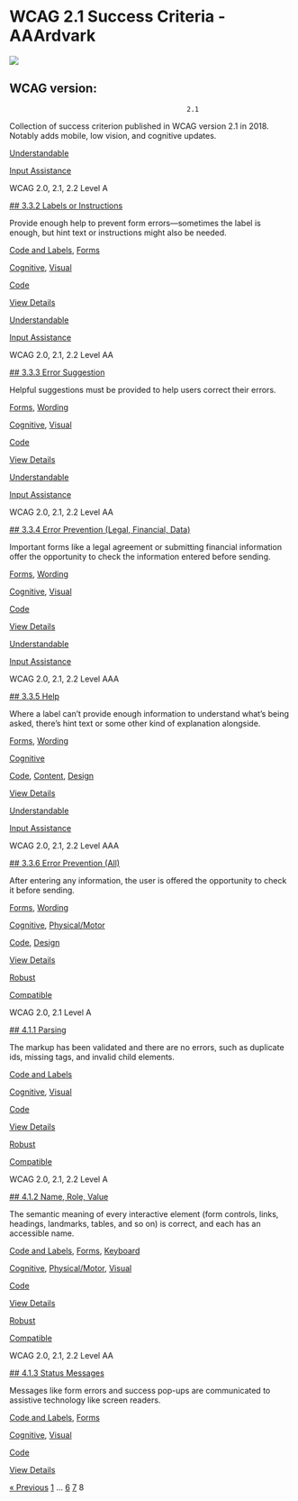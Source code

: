# WCAG 2.1 Success Criteria - AAArdvark

![](https://aaardvarkaccessibility.com/wp-content/uploads/2025/05/2.1-frame.svg) 
## WCAG version:    
                                            

                                                2.1

Collection of success criterion published in WCAG version 2.1 in 2018. Notably adds mobile, low vision, and cognitive updates.

[Understandable](https://aaardvarkaccessibility.com/wcag-principle/understandable/)

[Input Assistance](https://aaardvarkaccessibility.com/wcag-guideline/input-assistance/)

WCAG 2.0, 2.1, 2.2
Level A

[## 3.3.2 Labels or Instructions](https://aaardvarkaccessibility.com/wcag-plain-english/3-3-2-labels-or-instructions/)

Provide enough help to prevent form errors—sometimes the label is enough, but hint text or instructions might also be needed.

[Code and Labels](https://aaardvarkaccessibility.com/wcag-theme/code-and-labels/), 
[Forms](https://aaardvarkaccessibility.com/wcag-theme/forms/) 

 

[Cognitive](https://aaardvarkaccessibility.com/wcag-disability/cognitive/), [Visual](https://aaardvarkaccessibility.com/wcag-disability/visual/) 

 

[Code](https://aaardvarkaccessibility.com/wcag-responsibility/code/) 

[View Details](https://aaardvarkaccessibility.com/wcag-plain-english/3-3-2-labels-or-instructions/)

[Understandable](https://aaardvarkaccessibility.com/wcag-principle/understandable/)

[Input Assistance](https://aaardvarkaccessibility.com/wcag-guideline/input-assistance/)

WCAG 2.0, 2.1, 2.2
Level AA

[## 3.3.3 Error Suggestion](https://aaardvarkaccessibility.com/wcag-plain-english/3-3-3-error-suggestion/)

Helpful suggestions must be provided to help users correct their errors.

[Forms](https://aaardvarkaccessibility.com/wcag-theme/forms/), 
[Wording](https://aaardvarkaccessibility.com/wcag-theme/wording/) 

 

[Cognitive](https://aaardvarkaccessibility.com/wcag-disability/cognitive/), [Visual](https://aaardvarkaccessibility.com/wcag-disability/visual/) 

 

[Code](https://aaardvarkaccessibility.com/wcag-responsibility/code/) 

[View Details](https://aaardvarkaccessibility.com/wcag-plain-english/3-3-3-error-suggestion/)

[Understandable](https://aaardvarkaccessibility.com/wcag-principle/understandable/)

[Input Assistance](https://aaardvarkaccessibility.com/wcag-guideline/input-assistance/)

WCAG 2.0, 2.1, 2.2
Level AA

[## 3.3.4 Error Prevention (Legal, Financial, Data)](https://aaardvarkaccessibility.com/wcag-plain-english/3-3-4-error-prevention-legal-financial-data/)

Important forms like a legal agreement or submitting financial information offer the opportunity to check the information entered before sending.

[Forms](https://aaardvarkaccessibility.com/wcag-theme/forms/), 
[Wording](https://aaardvarkaccessibility.com/wcag-theme/wording/) 

 

[Cognitive](https://aaardvarkaccessibility.com/wcag-disability/cognitive/), [Visual](https://aaardvarkaccessibility.com/wcag-disability/visual/) 

 

[Code](https://aaardvarkaccessibility.com/wcag-responsibility/code/) 

[View Details](https://aaardvarkaccessibility.com/wcag-plain-english/3-3-4-error-prevention-legal-financial-data/)

[Understandable](https://aaardvarkaccessibility.com/wcag-principle/understandable/)

[Input Assistance](https://aaardvarkaccessibility.com/wcag-guideline/input-assistance/)

WCAG 2.0, 2.1, 2.2
Level AAA

[## 3.3.5 Help](https://aaardvarkaccessibility.com/wcag-plain-english/3-3-5-help/)

Where a label can’t provide enough information to understand what’s being asked, there’s hint text or some other kind of explanation alongside.

[Forms](https://aaardvarkaccessibility.com/wcag-theme/forms/), 
[Wording](https://aaardvarkaccessibility.com/wcag-theme/wording/) 

 

[Cognitive](https://aaardvarkaccessibility.com/wcag-disability/cognitive/) 

 

[Code](https://aaardvarkaccessibility.com/wcag-responsibility/code/), [Content](https://aaardvarkaccessibility.com/wcag-responsibility/content/), [Design](https://aaardvarkaccessibility.com/wcag-responsibility/design/) 

[View Details](https://aaardvarkaccessibility.com/wcag-plain-english/3-3-5-help/)

[Understandable](https://aaardvarkaccessibility.com/wcag-principle/understandable/)

[Input Assistance](https://aaardvarkaccessibility.com/wcag-guideline/input-assistance/)

WCAG 2.0, 2.1, 2.2
Level AAA

[## 3.3.6 Error Prevention (All)](https://aaardvarkaccessibility.com/wcag-plain-english/3-3-6-error-prevention-all/)

After entering any information, the user is offered the opportunity to check it before sending.

[Forms](https://aaardvarkaccessibility.com/wcag-theme/forms/), 
[Wording](https://aaardvarkaccessibility.com/wcag-theme/wording/) 

 

[Cognitive](https://aaardvarkaccessibility.com/wcag-disability/cognitive/), [Physical/Motor](https://aaardvarkaccessibility.com/wcag-disability/physical-motor/) 

 

[Code](https://aaardvarkaccessibility.com/wcag-responsibility/code/), [Design](https://aaardvarkaccessibility.com/wcag-responsibility/design/) 

[View Details](https://aaardvarkaccessibility.com/wcag-plain-english/3-3-6-error-prevention-all/)

[Robust](https://aaardvarkaccessibility.com/wcag-principle/robust/)

[Compatible](https://aaardvarkaccessibility.com/wcag-guideline/compatible/)

WCAG 2.0, 2.1
Level A

[## 4.1.1 Parsing](https://aaardvarkaccessibility.com/wcag-plain-english/4-1-1-parsing/)

The markup has been validated and there are no errors, such as duplicate ids, missing tags, and invalid child elements.

[Code and Labels](https://aaardvarkaccessibility.com/wcag-theme/code-and-labels/) 

 

[Cognitive](https://aaardvarkaccessibility.com/wcag-disability/cognitive/), [Visual](https://aaardvarkaccessibility.com/wcag-disability/visual/) 

 

[Code](https://aaardvarkaccessibility.com/wcag-responsibility/code/) 

[View Details](https://aaardvarkaccessibility.com/wcag-plain-english/4-1-1-parsing/)

[Robust](https://aaardvarkaccessibility.com/wcag-principle/robust/)

[Compatible](https://aaardvarkaccessibility.com/wcag-guideline/compatible/)

WCAG 2.0, 2.1, 2.2
Level A

[## 4.1.2 Name, Role, Value](https://aaardvarkaccessibility.com/wcag-plain-english/4-1-2-name-role-value/)

The semantic meaning of every interactive element (form controls, links, headings, landmarks, tables, and so on) is correct, and each has an accessible name.

[Code and Labels](https://aaardvarkaccessibility.com/wcag-theme/code-and-labels/), 
[Forms](https://aaardvarkaccessibility.com/wcag-theme/forms/), 
[Keyboard](https://aaardvarkaccessibility.com/wcag-theme/keyboard/) 

 

[Cognitive](https://aaardvarkaccessibility.com/wcag-disability/cognitive/), [Physical/Motor](https://aaardvarkaccessibility.com/wcag-disability/physical-motor/), [Visual](https://aaardvarkaccessibility.com/wcag-disability/visual/) 

 

[Code](https://aaardvarkaccessibility.com/wcag-responsibility/code/) 

[View Details](https://aaardvarkaccessibility.com/wcag-plain-english/4-1-2-name-role-value/)

[Robust](https://aaardvarkaccessibility.com/wcag-principle/robust/)

[Compatible](https://aaardvarkaccessibility.com/wcag-guideline/compatible/)

WCAG 2.0, 2.1, 2.2
Level AA

[## 4.1.3 Status Messages](https://aaardvarkaccessibility.com/wcag-plain-english/4-1-3-status-messages/)

Messages like form errors and success pop-ups are communicated to assistive technology like screen readers.

[Code and Labels](https://aaardvarkaccessibility.com/wcag-theme/code-and-labels/), 
[Forms](https://aaardvarkaccessibility.com/wcag-theme/forms/) 

 

[Cognitive](https://aaardvarkaccessibility.com/wcag-disability/cognitive/), [Visual](https://aaardvarkaccessibility.com/wcag-disability/visual/) 

 

[Code](https://aaardvarkaccessibility.com/wcag-responsibility/code/) 

[View Details](https://aaardvarkaccessibility.com/wcag-plain-english/4-1-3-status-messages/)

[« Previous](https://aaardvarkaccessibility.com/wcag-version/2-1/page/7/)
[1](https://aaardvarkaccessibility.com/wcag-version/2-1/)
…
[6](https://aaardvarkaccessibility.com/wcag-version/2-1/page/6/)
[7](https://aaardvarkaccessibility.com/wcag-version/2-1/page/7/)
8 

 

